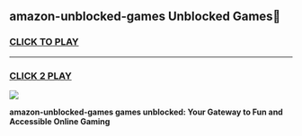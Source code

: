 
## amazon-unblocked-games Unblocked Games👋
<h3>
<a href="https://news.freeplayer.one?title=amazon-unblocked-games&ref=16F">CLICK TO PLAY</a></h3>
<hr>

<h3>
<a href="https://news.freeplayer.one?title=amazon-unblocked-games&ref=16F">CLICK 2 PLAY</a>
  
</h3>

<a href="https://news.freeplayer.one?title=amazon-unblocked-games&ref=16F/"><img src="https://clearcache.store/games.png"></a>


**amazon-unblocked-games games unblocked: Your Gateway to Fun and Accessible Online Gaming**
